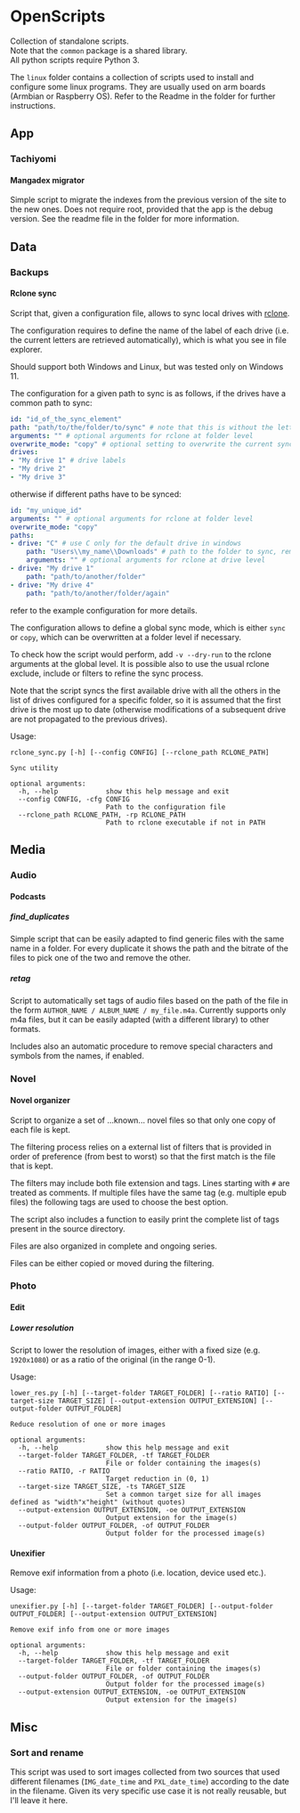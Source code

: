 # OpenScripts

Collection of standalone scripts.   
Note that the `common` package is a shared library.   
All python scripts require Python 3.

The `linux` folder contains a collection of scripts used to install and configure some linux programs. They are usually used on arm boards (Armbian or Raspberry OS).
Refer to the Readme in the folder for further instructions.

## App

### Tachiyomi

#### Mangadex migrator

Simple script to migrate the indexes from the previous version of the site to the new ones. Does not require root, provided that the app is the debug version.
See the readme file in the folder for more information.

## Data

### Backups

#### Rclone sync

Script that, given a configuration file, allows to sync local drives with [rclone](https://rclone.org/).

The configuration requires to define the name of the label of each drive (i.e. the current letters are retrieved automatically), which is what you see in file explorer.

Should support both Windows and Linux, but was tested only on Windows 11.

The configuration for a given path to sync is as follows, if the drives have a common path to sync:

```yaml
id: "id_of_the_sync_element"
path: "path/to/the/folder/to/sync" # note that this is without the letter of the drive
arguments: "" # optional arguments for rclone at folder level
overwrite_mode: "copy" # optional setting to overwrite the current sync mode for this folder, either sync or copy
drives:
- "My drive 1" # drive labels
- "My drive 2"
- "My drive 3"
```

otherwise if different paths have to be synced:

```yaml
id: "my_unique_id"
arguments: "" # optional arguments for rclone at folder level
overwrite_mode: "copy"
paths:
- drive: "C" # use C only for the default drive in windows
    path: "Users\\my_name\\Downloads" # path to the folder to sync, remember to escape \\, or use /
    arguments: "" # optional arguments for rclone at drive level
- drive: "My drive 1"
    path: "path/to/another/folder"
- drive: "My drive 4"
    path: "path/to/another/folder/again"
```

refer to the example configuration for more details.

The configuration allows to define a global sync mode, which is either `sync` or `copy`, which can be overwritten at a folder level if necessary.

To check how the script would perform, add `-v --dry-run` to the rclone arguments at the global level.
It is possible also to use the usual rclone exclude, include or filters to refine the sync process.

Note that the script syncs the first available drive with all the others in the list of drives configured for a specific folder, so it is assumed that the first drive is the most up to date (otherwise modifications of a subsequent drive are not propagated to the previous drives).

Usage:

```text
rclone_sync.py [-h] [--config CONFIG] [--rclone_path RCLONE_PATH]

Sync utility

optional arguments:
  -h, --help            show this help message and exit
  --config CONFIG, -cfg CONFIG
                        Path to the configuration file
  --rclone_path RCLONE_PATH, -rp RCLONE_PATH
                        Path to rclone executable if not in PATH
```

## Media

### Audio

#### Podcasts

##### find_duplicates

Simple script that can be easily adapted to find generic files with the same name in a folder.
For every duplicate it shows the path and the bitrate of the files to pick one of the two and remove the other.

##### retag

Script to automatically set tags of audio files based on the path of the file in the form `AUTHOR_NAME / ALBUM_NAME / my_file.m4a`. Currently supports only m4a files, but it can be easily adapted (with a different library) to other formats.

Includes also an automatic procedure to remove special characters and symbols from the names, if enabled.

### Novel

#### Novel organizer

Script to organize a set of ...known... novel files so that only one copy of each file is kept.

The filtering process relies on a external list of filters that is provided in order of preference (from best to worst) so that the first match is the file that is kept.

The filters may include both file extension and tags. Lines starting with `#` are treated as comments.
If multiple files have the same tag (e.g. multiple epub files) the following tags are used to choose the best option.

The script also includes a function to easily print the complete list of tags present in the source directory.

Files are also organized in complete and ongoing series.

Files can be either copied or moved during the filtering.

### Photo

#### Edit

##### Lower resolution

Script to lower the resolution of images, either with a fixed size (e.g. `1920x1080`) or as a ratio of the original (in the range 0-1).

Usage:

```text
lower_res.py [-h] [--target-folder TARGET_FOLDER] [--ratio RATIO] [--target-size TARGET_SIZE] [--output-extension OUTPUT_EXTENSION] [--output-folder OUTPUT_FOLDER]

Reduce resolution of one or more images

optional arguments:
  -h, --help            show this help message and exit
  --target-folder TARGET_FOLDER, -tf TARGET_FOLDER
                        File or folder containing the images(s)
  --ratio RATIO, -r RATIO
                        Target reduction in (0, 1)
  --target-size TARGET_SIZE, -ts TARGET_SIZE
                        Set a common target size for all images defined as "width"x"height" (without quotes)
  --output-extension OUTPUT_EXTENSION, -oe OUTPUT_EXTENSION
                        Output extension for the image(s)
  --output-folder OUTPUT_FOLDER, -of OUTPUT_FOLDER
                        Output folder for the processed image(s)
```

#### Unexifier

Remove exif information from a photo (i.e. location, device used etc.).

Usage:

```text
unexifier.py [-h] [--target-folder TARGET_FOLDER] [--output-folder OUTPUT_FOLDER] [--output-extension OUTPUT_EXTENSION]

Remove exif info from one or more images

optional arguments:
  -h, --help            show this help message and exit
  --target-folder TARGET_FOLDER, -tf TARGET_FOLDER
                        File or folder containing the images(s)
  --output-folder OUTPUT_FOLDER, -of OUTPUT_FOLDER
                        Output folder for the processed image(s)
  --output-extension OUTPUT_EXTENSION, -oe OUTPUT_EXTENSION
                        Output extension for the image(s)
```

## Misc

### Sort and rename

This script was used to sort images collected from two sources that used different filenames (`IMG_date_time` and `PXL_date_time`) according to the date in the filename. Given its very specific use case it is not really reusable, but I'll leave it here.
